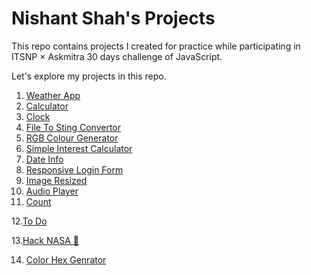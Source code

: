 # Nishant Shah's Projects 

This repo contains projects I created for practice while participating in ITSNP × Askmitra 30 days challenge of JavaScript.

Let's explore my projects in this repo. 

1. [Weather App](https://nishantshah977.github.io/itsnp-100days/weather)
2. [Calculator](https://nishantshah977.github.io/itsnp-100days/calculator)
3. [Clock](https://nishantshah977.github.io/itsnp-100days/js_clock)
4. [File To Sting Convertor](https://nishantshah977.github.io/itsnp-100days/file_to_string)
5. [RGB Colour Generator](https://nishantshah977.github.io/itsnp-100days/rgb-color-generator)
6. [Simple Interest Calculator](https://nishantshah977.github.io/itsnp-100days/simple_interest_calculator)
7. [Date Info](https://nishantshah977.github.io/itsnp-100days/date-info)
8. [Responsive Login Form](https://nishantshah977.github.io/itsnp-100days/responsive_login_form)
9. [Image Resized](https://nishantshah977.github.io/itsnp-100days/range_day13)
10. [Audio Player](https://nishantshah977.github.io/itsnp-100days/audio-player)
11. [Count](https://nishantshah977.github.io/itsnp-100days/js-countdown.html) 

12.[To Do](https://nishantshah977.github.io/itsnp-100days/to-do)

13.[Hack NASA 🤣](https://nishantshah977.github.io/itsnp-100days/hack-nasa)

14. [ Color Hex Genrator](https://nishantshah977.github.io/itsnp-100days/hex-color-generator)
